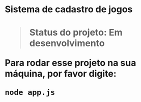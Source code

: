 <h1>Sistema de cadastro de jogos<h1/>

> Status do projeto: Em desenvolvimento
 
 Para rodar esse projeto  na sua máquina, por favor digite:
 
  ``
 node app.js
  ``
